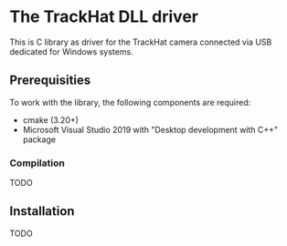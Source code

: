 # The TrackHat DLL driver

This is C library as driver for the TrackHat camera connected via USB dedicated for Windows
systems.

## Prerequisities
To work with the library, the following components are required:

* cmake (3.20+)
* Microsoft Visual Studio 2019 with "Desktop development with C++" package

### Compilation

TODO

## Installation

TODO
